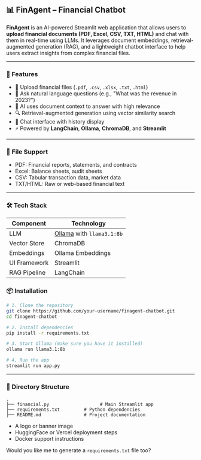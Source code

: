 ## 📊 FinAgent – Financial Chatbot

**FinAgent** is an AI-powered Streamlit web application that allows users to **upload financial documents (PDF, Excel, CSV, TXT, HTML)** and chat with them in real-time using LLMs. It leverages document embeddings, retrieval-augmented generation (RAG), and a lightweight chatbot interface to help users extract insights from complex financial files.

---

### 🚀 Features

* 📎 Upload financial files (`.pdf`, `.csv`, `.xlsx`, `.txt`, `.html`)
* 🤖 Ask natural language questions (e.g., "What was the revenue in 2023?")
* 🧠 AI uses document context to answer with high relevance
* 🔍 Retrieval-augmented generation using vector similarity search
* 💬 Chat interface with history display
* ⚡ Powered by **LangChain**, **Ollama**, **ChromaDB**, and **Streamlit**

---

### 📂 File Support

* PDF: Financial reports, statements, and contracts
* Excel: Balance sheets, audit sheets
* CSV: Tabular transaction data, market data
* TXT/HTML: Raw or web-based financial text

---

### 🛠️ Tech Stack

| Component    | Technology                                      |
| ------------ | ----------------------------------------------- |
| LLM          | [Ollama](https://ollama.com) with `llama3.1:8b` |
| Vector Store | ChromaDB                                        |
| Embeddings   | Ollama Embeddings                               |
| UI Framework | Streamlit                                       |
| RAG Pipeline | LangChain                                       |


### 📦 Installation

```bash
# 1. Clone the repository
git clone https://github.com/your-username/finagent-chatbot.git
cd finagent-chatbot

# 2. Install dependencies
pip install -r requirements.txt

# 3. Start Ollama (make sure you have it installed)
ollama run llama3.1:8b

# 4. Run the app
streamlit run app.py
```

---

### 📁 Directory Structure

```
.
├── financial.py                   # Main Streamlit app
├── requirements.txt         # Python dependencies
├── README.md                # Project documentation
```

* A logo or banner image
* HuggingFace or Vercel deployment steps
* Docker support instructions

Would you like me to generate a `requirements.txt` file too?
